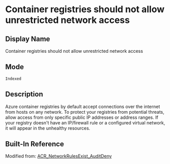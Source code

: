 # Container registries should not allow unrestricted network access

## Display Name

Container registries should not allow unrestricted network access

## Mode

`Indexed`

## Description

Azure container registries by default accept connections over the internet from hosts on any network. To protect your registries from potential threats, allow access from only specific public IP addresses or address ranges. If your registry doesn't have an IP/firewall rule or a configured virtual network, it will appear in the unhealthy resources.

## Built-In Reference

Modified from: [ACR_NetworkRulesExist_AuditDeny](https://github.com/Azure/azure-policy/blob/master/built-in-policies/policyDefinitions/Container%20Registry/ACR_NetworkRulesExist_AuditDeny.json)